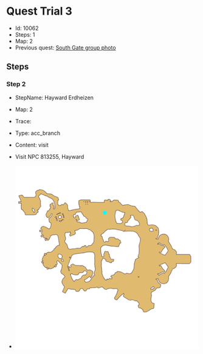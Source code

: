 # Quest Trial 3

- Id: 10062
- Steps: 1
- Map: 2
- Previous quest: [South Gate group photo](10011.md)

## Steps

### Step 2
- StepName:  Hayward Erdheizen
- Map:  2
- Trace:  
- Type:  acc_branch
- Content:  visit
- Visit NPC 813255, Hayward

- ![images/10062_2.png](images/10062_2.png)


